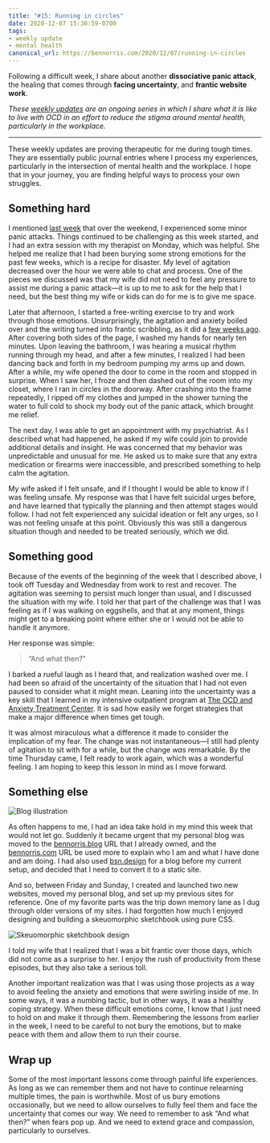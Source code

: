 ```yaml
---
title: "#15: Running in circles"
date: 2020-12-07 15:30:59-0700
tags:
- weekly update
- mental health
canonical_url: https://bennorris.com/2020/12/07/running-in-circles
---
```


Following a difficult week, I share about another **dissociative panic attack**, the healing that comes through **facing uncertainty**, and **frantic website work**.

_These [weekly updates](https://bennorris.com/tags/weekly-update/) are an ongoing series in which I share what it is like to live with OCD in an effort to reduce the stigma around mental health, particularly in the workplace._

***

These weekly updates are proving therapeutic for me during tough times. They are essentially public journal entries where I process my experiences, particularly in the intersection of mental health and the workplace. I hope that in your journey, you are finding helpful ways to process your own struggles.


## Something hard

I mentioned [last week](https://bennorris.com/2020/11/30/gratitude-and-panic) that over the weekend, I experienced some minor panic attacks. Things continued to be challenging as this week started, and I had an extra session with my therapist on Monday, which was helpful. She helped me realize that I had been burying some strong emotions for the past few weeks, which is a recipe for disaster. My level of agitation decreased over the hour we were able to chat and process. One of the pieces we discussed was that my wife did not need to feel any pressure to assist me during a panic attack—it is up to me to ask for the help that I need, but the best thing my wife or kids can do for me is to give me space.

Later that afternoon, I started a free-writing exercise to try and work through those emotions. Unsurprisingly, the agitation and anxiety boiled over and the writing turned into frantic scribbling, as it did a [few weeks ago](http://bennorris.com/2020/11/16/a-slight-breakdown). After covering both sides of the page, I washed my hands for nearly ten minutes. Upon leaving the bathroom, I was hearing a musical rhythm running through my head, and after a few minutes, I realized I had been dancing back and forth in my bedroom pumping my arms up and down. After a while, my wife opened the door to come in the room and stopped in surprise. When I saw her, I froze and then dashed out of the room into my closet, where I ran in circles in the doorway. After crashing into the frame repeatedly, I ripped off my clothes and jumped in the shower turning the water to full cold to shock my body out of the panic attack, which brought me relief.

The next day, I was able to get an appointment with my psychiatrist. As I described what had happened, he asked if my wife could join to provide additional details and insight. He was concerned that my behavior was unpredictable and unusual for me. He asked us to make sure that any extra medication or firearms were inaccessible, and prescribed something to help calm the agitation.

My wife asked if I felt unsafe, and if I thought I would be able to know if I was feeling unsafe. My response was that I have felt suicidal urges before, and have learned that typically the planning and then attempt stages would follow. I had not felt experienced any suicidal ideation or felt any urges, so I was not feeling unsafe at this point. Obviously this was still a dangerous situation though and needed to be treated seriously, which we did.


## Something good

Because of the events of the beginning of the week that I described above, I took off Tuesday and Wednesday from work to rest and recover. The agitation was seeming to persist much longer than usual, and I discussed the situation with my wife. I told her that part of the challenge was that I was feeling as if I was walking on eggshells, and that at any moment, things might get to a breaking point	where either she or I would not be able to handle it anymore.

Her response was simple:

> “And what then?”

I barked a rueful laugh as I heard that, and realization washed over me. I had been so afraid of the uncertainty of the situation that I had not even paused to consider what it might mean. Leaning into the uncertainty was a key skill that I learned in my intensive outpatient program at [The OCD and Anxiety Treatment Center](https://www.theocdandanxietytreatmentcenter.com/). It is sad how easily we forget strategies that make a major difference when times get tough.

It was almost miraculous what a difference it made to consider the implication of my fear. The change was not instantaneous—I still had plenty of agitation to sit with for a while, but the change *was* remarkable. By the time Thursday came, I felt ready to work again, which was a wonderful feeling. I am hoping to keep this lesson in mind as I move forward.


## Something else

![Blog illustration](https://media.bennorris.com/images/mentalworkhealth/uploads/2020/0e8c93d0ef.jpg)

As often happens to me, I had an idea take hold in my mind this week that would not let go. Suddenly it became urgent that my personal blog was moved to the [bennorris.blog](https://bennorris.blog) URL that I already owned, and the [bennorris.com](https://bennorris.com) URL be used more to explain who I am and what I have done and am doing. I had also used [bsn.design](https://bsn.design) for a blog before my current setup, and decided that I need to convert it to a static site.

And so, between Friday and Sunday, I created and launched two new websites, moved my personal blog, and set up my previous sites for reference. One of my favorite parts was the trip down memory lane as I dug through older versions of my sites. I had forgotten how much I enjoyed designing and building a skeuomorphic sketchbook using pure CSS.

![Skeuomorphic sketchbook design](https://bennorris.com/assets/images/sketchbook.jpeg)

I told my wife that I realized that I was a bit frantic over those days, which did not come as a surprise to her. I enjoy the rush of productivity from these episodes, but they also take a serious toll.

Another important realization was that I was using those projects as a way to avoid feeling the anxiety and emotions that were swirling inside of me. In some ways, it was a numbing tactic, but in other ways, it was a healthy coping strategy. When these difficult emotions come, I know that I just need to hold on and make it through them. Remembering the lessons from earlier in the week, I need to be careful to not bury the emotions, but to make peace with them and allow them to run their course.


## Wrap up

Some of the most important lessons come through painful life experiences. As long as we can remember them and not have to continue relearning multiple times, the pain is worthwhile. Most of us bury emotions occasionally, but we need to allow ourselves to fully feel them and face the uncertainty that comes our way. We need to remember to ask “And what then?” when fears pop up. And we need to extend grace and compassion, particularly to ourselves.

